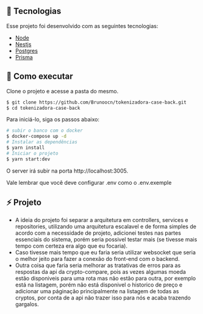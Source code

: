 ## 🧪 Tecnologias

Esse projeto foi desenvolvido com as seguintes tecnologias:

- [Node](https://nodejs.org/en/)
- [Nestjs](https://nestjs.com)
- [Postgres](https://www.postgresql.org)
- [Prisma](https://www.prisma.io)

## 🚀 Como executar

Clone o projeto e acesse a pasta do mesmo.

```bash
$ git clone https://github.com/Brunoocn/tokenizadora-case-back.git
$ cd tokenizadora-case-back
```

Para iniciá-lo, siga os passos abaixo:

```bash
# subir o banco com o docker
$ docker-compose up -d
# Instalar as dependências
$ yarn install
# Iniciar o projeto
$ yarn start:dev
```

O server irá subir na porta http://localhost:3005.

Vale lembrar que você deve configurar .env como o .env.exemple

## ⚡️ Projeto

- A ideia do projeto foi separar a arquitetura em controllers, services e repositories, utilizando uma arquitetura escalavel e de
  forma simples de acordo com a necessidade de projeto, adicionei testes nas partes essenciais do sistema, porém seria possivel
  testar mais (se tivesse mais tempo com certeza era algo que eu focaria).
- Caso tivesse mais tempo que eu faria seria utilizar websocket que seria o melhor jeito para fazer a conexão do front-end com
  o backend.
- Outra coisa que faria seria melhorar as tratativas de erros para as respostas da api da crypto-compare, pois as vezes algumas moeda
  estão disponiveis para uma rota mas não estão para outra, por exemplo está na listagem, porém não está disponivel o historico de preço
  e adicionar uma páginação principalmente na listagem de todas as cryptos, por conta de a api não trazer isso para nós e acaba trazendo gargalos.

